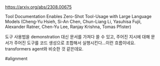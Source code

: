 https://arxiv.org/abs/2308.00675

Tool Documentation Enables Zero-Shot Tool-Usage with Large Language Models (Cheng-Yu Hsieh, Si-An Chen, Chun-Liang Li, Yasuhisa Fujii, Alexander Ratner, Chen-Yu Lee, Ranjay Krishna, Tomas Pfister)

도구 사용법을 demonstration 대신 문서를 가져다 쓸 수 있고, 주어진 지시에 대해 문서가 주어진 도구를 코드 생성으로 조합해서 실행시킨다...이런 흐름이네요. transformers agent와 비슷한 것 같은데요.

#alignment 